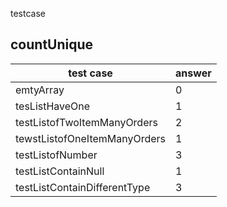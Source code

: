 testcase

## countUnique

|test case | answer |
---|---
emtyArray | 0 
tesListHaveOne  | 1
testListofTwoItemManyOrders | 2
tewstListofOneItemManyOrders | 1
testListofNumber | 3
testListContainNull | 1
testListContainDifferentType | 3


